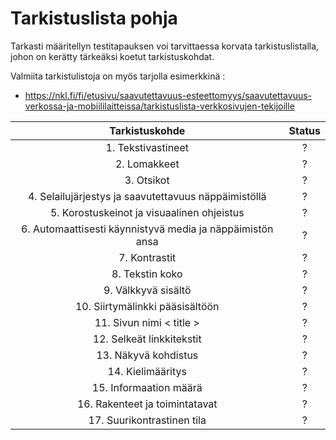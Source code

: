 # Tarkistuslista pohja

Tarkasti määritellyn testitapauksen voi tarvittaessa korvata tarkistuslistalla, johon on kerätty tärkeäksi koetut tarkistuskohdat.

Valmiita tarkistulistoja on myös tarjolla esimerkkinä :

* https://nkl.fi/fi/etusivu/saavutettavuus-esteettomyys/saavutettavuus-verkossa-ja-mobiililaitteissa/tarkistuslista-verkkosivujen-tekijoille


| Tarkistuskohde | Status |
|:---:|:---:|
| 1. Tekstivastineet | ? | 
| 2. Lomakkeet | ? |
| 3. Otsikot | ?  |
| 4. Selailujärjestys ja saavutettavuus näppäimistöllä | ? |
| 5. Korostuskeinot ja visuaalinen ohjeistus | ? |
| 6. Automaattisesti käynnistyvä media ja näppäimistön ansa | ? |
| 7. Kontrastit | ? |
| 8. Tekstin koko | ? |
| 9. Välkkyvä sisältö | ? |
| 10. Siirtymälinkki pääsisältöön | ? |
| 11. Sivun nimi < title > | ? |
| 12. Selkeät linkkitekstit | ? |
| 13. Näkyvä kohdistus | ? |
| 14. Kielimääritys | ? |
| 15. Informaation määrä | ? |
| 16. Rakenteet ja toimintatavat | ? |
| 17. Suurikontrastinen tila | ? |




